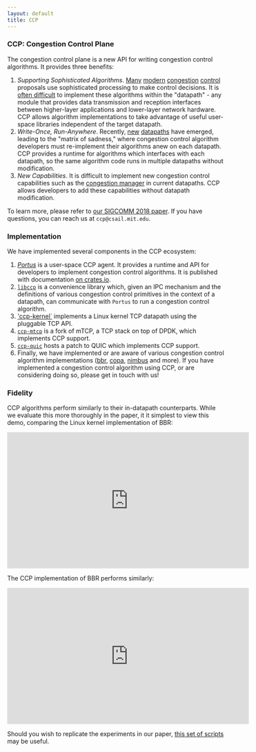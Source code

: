 ```yaml
---
layout: default
title: CCP
---
```

### CCP: Congestion Control Plane

The congestion control plane is a new API for writing congestion control algorithms.
It provides three benefits:
1. *Supporting Sophisticated Algorithms*. [Many](https://github.com/StanfordSNR/indigo) [modern](https://github.com/PCCproject) [congestion](http://alfalfa.mit.edu/) [control](http://web.mit.edu/remy/) proposals use sophisticated processing to make control decisions. It is [often difficult](https://netdevconf.org/0x12/session.html?a-pcc-vivace-kernel-module-for-congestion-control) to implement these algorithms within the "datapath" - any module that provides data transmission and reception interfaces between higher-layer applications and lower-layer network hardware. CCP allows algorithm implementations to take advantage of useful user-space libraries independent of the target datapath.
2. *Write-Once, Run-Anywhere*. Recently, [new](https://www.chromium.org/quic) [datapaths](http://shader.kaist.edu/mtcp/) have emerged, leading to the "matrix of sadness," where congestion control algorithm developers must re-implement their algorithms anew on each datapath. CCP provides a runtime for algorithms which interfaces with each datapath, so the same algorithm code runs in multiple datapaths without modification.
3. *New Capabilities*. It is difficult to implement new congestion control capabilities such as the [congestion manager](http://www.nms.lcs.mit.edu/cm/) in current datapaths. CCP allows developers to add these capabilities without datapath modification.

To learn more, please refer to [our SIGCOMM 2018 paper](https://akshayn.xyz/res/ccp-sigcomm18.pdf).
If you have questions, you can reach us at `ccp@csail.mit.edu`.

### Implementation

We have implemented several components in the CCP ecosystem:

1. [*Portus*](https://github.com/ccp-project/portus) is a user-space CCP agent. It provides a runtime and API for developers to implement congestion control algorithms. 
It is published with documentation [on crates.io](https://crates.io/crates/portus).
2. [`libccp`](https://github.com/ccp-project/libccp) is a convenience library which, given an IPC mechanism and the definitions of various congestion control primitives in the context of a datapath, can communicate with `Portus` to run a congestion control algorithm.
3. ['ccp-kernel`](https://github.com/ccp-project/ccp-kernel) implements a Linux kernel TCP datapath using the pluggable TCP API.
4. [`ccp-mtcp`](https://github.com/ccp-project/ccp-mtcp) is a fork of mTCP, a TCP stack on top of DPDK, which implements CCP support.
5. [`ccp-quic`](https://github.com/ccp-project/ccp-quic) hosts a patch to QUIC which implements CCP support.
6. Finally, we have implemented or are aware of various congestion control algorithm implementations ([bbr](https://github.com/ccp-project/bbr), [copa](https://github.com/venkatarun95/ccp_copa), [nimbus](https://github.com/ccp-project/nimbus) and more). If you have implemented a congestion control algorithm using CCP, or are considering doing so, please get in touch with us!

### Fidelity

CCP algorithms perform similarly to their in-datapath counterparts. While we evaluate this more thoroughly in the paper, it it simplest to view this demo, comparing the Linux kernel implementation of BBR:

<iframe width="560" height="315" src="https://www.youtube.com/embed/uXsN3Fe39dk" frameborder="0" allow="autoplay; encrypted-media" allowfullscreen></iframe>

The CCP implementation of BBR performs similarly: 

<iframe width="560" height="315" src="https://www.youtube.com/embed/ORBn5CvP0lk" frameborder="0" allow="autoplay; encrypted-media" allowfullscreen></iframe>

Should you wish to replicate the experiments in our paper, [this set of scripts](https://github.com/ccp-project/eval-scripts) may be useful.
